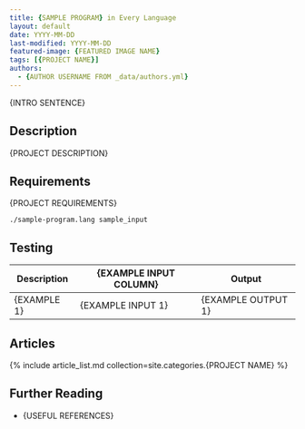 ```yaml
---
title: {SAMPLE PROGRAM} in Every Language
layout: default
date: YYYY-MM-DD
last-modified: YYYY-MM-DD
featured-image: {FEATURED IMAGE NAME}
tags: [{PROJECT NAME}]
authors:
  - {AUTHOR USERNAME FROM _data/authors.yml}
---
```


{INTRO SENTENCE}

## Description

{PROJECT DESCRIPTION}

## Requirements

{PROJECT REQUIREMENTS}

```shell
./sample-program.lang sample_input
```

## Testing

| Description | {EXAMPLE INPUT COLUMN} | Output             |
| ----------- | ---------------------- | ------------------ |
| {EXAMPLE 1} | {EXAMPLE INPUT 1}      | {EXAMPLE OUTPUT 1} |

## Articles

{% include article_list.md collection=site.categories.{PROJECT NAME} %}

## Further Reading

- {USEFUL REFERENCES}
